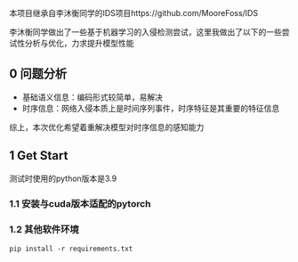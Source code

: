 本项目继承自李沐衡同学的IDS项目https://github.com/MooreFoss/IDS

李沐衡同学做出了一些基于机器学习的入侵检测尝试，这里我做出了以下的一些尝试性分析与优化，力求提升模型性能

## 0 问题分析

- 基础语义信息：编码形式较简单，易解决
- 时序信息：网络入侵本质上是时间序列事件，时序特征是其重要的特征信息

综上，本次优化希望着重解决模型对时序信息的感知能力

## 1 Get Start

测试时使用的python版本是3.9

### 1.1 安装与cuda版本适配的pytorch

### 1.2 其他软件环境

```
pip install -r requirements.txt
```

